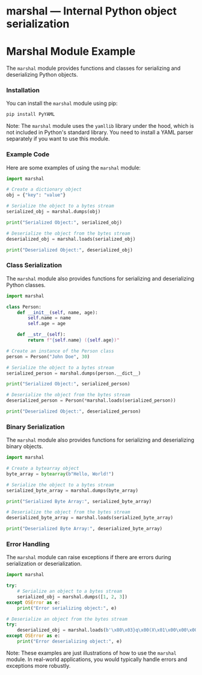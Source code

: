 # marshal — Internal Python object serialization

**Marshal Module Example**
=====================================

The `marshal` module provides functions and classes for serializing and deserializing Python objects.

### Installation

You can install the `marshal` module using pip:
```bash
pip install PyYAML
```
Note: The `marshal` module uses the `yamllib` library under the hood, which is not included in Python's standard library. You need to install a YAML parser separately if you want to use this module.

### Example Code

Here are some examples of using the `marshal` module:

```python
import marshal

# Create a dictionary object
obj = {"key": "value"}

# Serialize the object to a bytes stream
serialized_obj = marshal.dumps(obj)

print("Serialized Object:", serialized_obj)

# Deserialize the object from the bytes stream
deserialized_obj = marshal.loads(serialized_obj)

print("Deserialized Object:", deserialized_obj)
```

### Class Serialization

The `marshal` module also provides functions for serializing and deserializing Python classes.

```python
import marshal

class Person:
    def __init__(self, name, age):
        self.name = name
        self.age = age

    def __str__(self):
        return f"{self.name} ({self.age})"

# Create an instance of the Person class
person = Person("John Doe", 30)

# Serialize the object to a bytes stream
serialized_person = marshal.dumps(person.__dict__)

print("Serialized Object:", serialized_person)

# Deserialize the object from the bytes stream
deserialized_person = Person(*marshal.loads(serialized_person))

print("Deserialized Object:", deserialized_person)
```

### Binary Serialization

The `marshal` module also provides functions for serializing and deserializing binary objects.

```python
import marshal

# Create a bytearray object
byte_array = bytearray(b"Hello, World!")

# Serialize the object to a bytes stream
serialized_byte_array = marshal.dumps(byte_array)

print("Serialized Byte Array:", serialized_byte_array)

# Deserialize the object from the bytes stream
deserialized_byte_array = marshal.loads(serialized_byte_array)

print("Deserialized Byte Array:", deserialized_byte_array)
```

### Error Handling

The `marshal` module can raise exceptions if there are errors during serialization or deserialization.

```python
import marshal

try:
    # Serialize an object to a bytes stream
    serialized_obj = marshal.dumps([1, 2, 3])
except OSError as e:
    print("Error serializing object:", e)

# Deserialize an object from the bytes stream
try:
    deserialized_obj = marshal.loads(b'\x80\x03}q\x00(X\x01\x00\x00\x00\x00\x00\x00.')
except OSError as e:
    print("Error deserializing object:", e)
```

Note: These examples are just illustrations of how to use the `marshal` module. In real-world applications, you would typically handle errors and exceptions more robustly.
